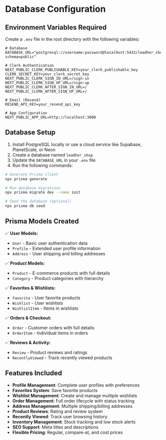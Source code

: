 # Database Configuration

## Environment Variables Required

Create a `.env` file in the root directory with the following variables:

```env
# Database
DATABASE_URL="postgresql://username:password@localhost:5432/leadher_shop?schema=public"

# Clerk Authentication
NEXT_PUBLIC_CLERK_PUBLISHABLE_KEY=your_clerk_publishable_key
CLERK_SECRET_KEY=your_clerk_secret_key
NEXT_PUBLIC_CLERK_SIGN_IN_URL=/sign-in
NEXT_PUBLIC_CLERK_SIGN_UP_URL=/sign-up
NEXT_PUBLIC_CLERK_AFTER_SIGN_IN_URL=/
NEXT_PUBLIC_CLERK_AFTER_SIGN_UP_URL=/

# Email (Resend)
RESEND_API_KEY=your_resend_api_key

# App Configuration
NEXT_PUBLIC_APP_URL=http://localhost:3000
```

## Database Setup

1. Install PostgreSQL locally or use a cloud service like Supabase, PlanetScale, or Neon
2. Create a database named `leadher_shop`
3. Update the `DATABASE_URL` in your `.env` file
4. Run the following commands:

```bash
# Generate Prisma client
npx prisma generate

# Run database migrations
npx prisma migrate dev --name init

# Seed the database (optional)
npx prisma db seed
```

## Prisma Models Created

✅ **User Models:**

- `User` - Basic user authentication data
- `Profile` - Extended user profile information
- `Address` - User shipping and billing addresses

✅ **Product Models:**

- `Product` - E-commerce products with full details
- `Category` - Product categories with hierarchy

✅ **Favorites & Wishlists:**

- `Favorite` - User favorite products
- `Wishlist` - User wishlists
- `WishlistItem` - Items in wishlists

✅ **Orders & Checkout:**

- `Order` - Customer orders with full details
- `OrderItem` - Individual items in orders

✅ **Reviews & Activity:**

- `Review` - Product reviews and ratings
- `RecentlyViewed` - Track recently viewed products

## Features Included

- **Profile Management**: Complete user profiles with preferences
- **Favorites System**: Save favorite products
- **Wishlist Management**: Create and manage multiple wishlists
- **Order Management**: Full order lifecycle with status tracking
- **Address Management**: Multiple shipping/billing addresses
- **Product Reviews**: Rating and review system
- **Recently Viewed**: Track user browsing history
- **Inventory Management**: Stock tracking and low stock alerts
- **SEO Support**: Meta titles and descriptions
- **Flexible Pricing**: Regular, compare-at, and cost prices
